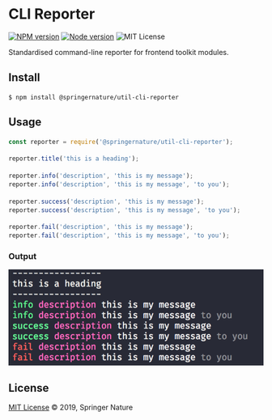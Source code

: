 # CLI Reporter

[![NPM version][badge-npm]][info-npm]
[![Node version][badge-node]][info-node]
![MIT License][badge-license]

Standardised command-line reporter for frontend toolkit modules.

## Install

```
$ npm install @springernature/util-cli-reporter
```

## Usage

```javascript
const reporter = require('@springernature/util-cli-reporter');

reporter.title('this is a heading');

reporter.info('description', 'this is my message');
reporter.info('description', 'this is my message', 'to you');

reporter.success('description', 'this is my message');
reporter.success('description', 'this is my message', 'to you');

reporter.fail('description', 'this is my message');
reporter.fail('description', 'this is my message', 'to you');
```

### Output

![example output](img/output.png)

## License

[MIT License][info-license] &copy; 2019, Springer Nature

[info-npm]: https://www.npmjs.com/package/@springernature/util-cli-reporter
[badge-npm]: https://img.shields.io/npm/v/@springernature/util-cli-reporter.svg
[info-license]: https://github.com/springernature/frontend-toolkit-utilities/blob/master/LICENCE
[badge-license]: https://img.shields.io/badge/license-MIT-blue.svg
[badge-node]: https://img.shields.io/badge/node->=8-brightgreen.svg
[info-node]: package.json
